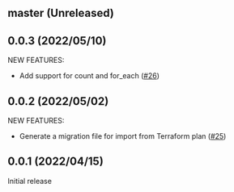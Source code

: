 ## master (Unreleased)

## 0.0.3 (2022/05/10)

NEW FEATURES:

* Add support for count and for_each ([#26](https://github.com/minamijoyo/tfedit/pull/26))

## 0.0.2 (2022/05/02)

NEW FEATURES:

* Generate a migration file for import from Terraform plan ([#25](https://github.com/minamijoyo/tfedit/pull/25))

## 0.0.1 (2022/04/15)

Initial release
